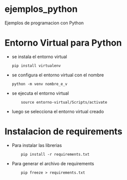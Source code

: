 # ejemplos_python

Ejemplos de programacion con Python

# Entorno Virtual para Python

- se instala el entorno virtual

    ```
    pip install virtualenv
    ```

- se configura el entorno virtual con el nombre

    ```
    python -m venv nombre_e_v
    ```

- se ejecuta el entorno virtual

    ```
        source entorno-virtual/Scripts/activate
    ```

- luego se selecciona el entorno virtual creado

# Instalacion de requirements
- Para instalar las librerias
    ```
        pip install -r requirements.txt
    ```
- Para generar el archivo de requirements
    ```
        pip freeze > requirements.txt
    ```

